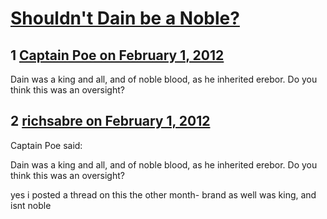 # [Shouldn&#039;t Dain be a Noble?](https://community.fantasyflightgames.com/topic/59893-shouldnt-dain-be-a-noble/)

## 1 [Captain Poe on February 1, 2012](https://community.fantasyflightgames.com/topic/59893-shouldnt-dain-be-a-noble/?do=findComment&comment=588438)

Dain was a king and all, and of noble blood, as he inherited erebor. Do you think this was an oversight?

## 2 [richsabre on February 1, 2012](https://community.fantasyflightgames.com/topic/59893-shouldnt-dain-be-a-noble/?do=findComment&comment=588482)

Captain Poe said:

Dain was a king and all, and of noble blood, as he inherited erebor. Do you think this was an oversight?



yes i posted a thread on this the other month- brand as well was king, and isnt noble

